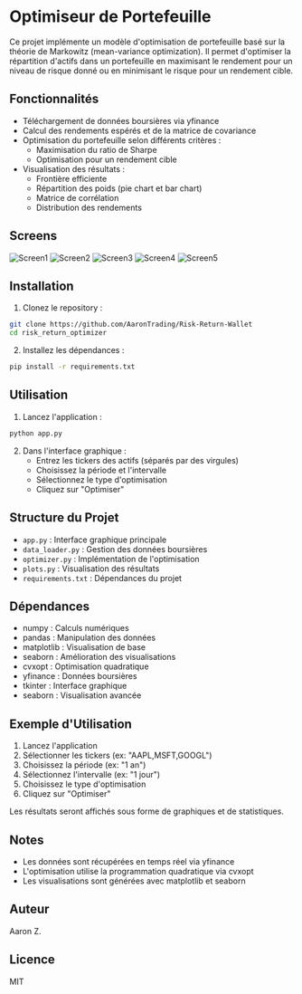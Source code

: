 # Optimiseur de Portefeuille

Ce projet implémente un modèle d'optimisation de portefeuille basé sur la théorie de Markowitz (mean-variance optimization). Il permet d'optimiser la répartition d'actifs dans un portefeuille en maximisant le rendement pour un niveau de risque donné ou en minimisant le risque pour un rendement cible.

## Fonctionnalités

- Téléchargement de données boursières via yfinance
- Calcul des rendements espérés et de la matrice de covariance
- Optimisation du portefeuille selon différents critères :
  - Maximisation du ratio de Sharpe
  - Optimisation pour un rendement cible
- Visualisation des résultats :
  - Frontière efficiente
  - Répartition des poids (pie chart et bar chart)
  - Matrice de corrélation
  - Distribution des rendements

## Screens

![Screen1](https://media.discordapp.net/attachments/1280431720679870475/1378035231776313466/image.png?ex=683b22d1&is=6839d151&hm=7783bf019ba086d4178347416b05479d2d67b42819082464808421e4b344e9c1&=&format=webp&quality=lossless&width=1104&height=893)
![Screen2](https://media.discordapp.net/attachments/1280431720679870475/1378035230547513444/image.png?ex=683b22d1&is=6839d151&hm=3640ae8b97d6475ffd566ea4e57d5de2c5a905636679c52c1b11e45633be7a50&=&format=webp&quality=lossless&width=1104&height=695)
![Screen3](https://media.discordapp.net/attachments/1280431720679870475/1378035230790910045/image.png?ex=683b22d1&is=6839d151&hm=83c4c5a3211b721a459d80344dc7a80d9e9ebb0200e13b4e548f411aac9d273e&=&format=webp&quality=lossless&width=1104&height=696)
![Screen4](https://media.discordapp.net/attachments/1280431720679870475/1378035231105355947/image.png?ex=683b22d1&is=6839d151&hm=ddb176e6dcd79e5f029f87b0c8f60b82be8ce49f9b770a0f67c66b8b8003d6b8&=&format=webp&quality=lossless&width=1104&height=578)
![Screen5](https://media.discordapp.net/attachments/1280431720679870475/1378035231403147364/image.png?ex=683b22d1&is=6839d151&hm=544d6610db871169a88b0f1c5c373faaada9faa5b7a57413d1418a1e84802b2d&=&format=webp&quality=lossless&width=1104&height=919)

## Installation

1. Clonez le repository :

```bash
git clone https://github.com/AaronTrading/Risk-Return-Wallet
cd risk_return_optimizer
```

2. Installez les dépendances :

```bash
pip install -r requirements.txt
```

## Utilisation

1. Lancez l'application :

```bash
python app.py
```

2. Dans l'interface graphique :
   - Entrez les tickers des actifs (séparés par des virgules)
   - Choisissez la période et l'intervalle
   - Sélectionnez le type d'optimisation
   - Cliquez sur "Optimiser"

## Structure du Projet

- `app.py` : Interface graphique principale
- `data_loader.py` : Gestion des données boursières
- `optimizer.py` : Implémentation de l'optimisation
- `plots.py` : Visualisation des résultats
- `requirements.txt` : Dépendances du projet

## Dépendances

- numpy : Calculs numériques
- pandas : Manipulation des données
- matplotlib : Visualisation de base
- seaborn : Amélioration des visualisations
- cvxopt : Optimisation quadratique
- yfinance : Données boursières
- tkinter : Interface graphique
- seaborn : Visualisation avancée

## Exemple d'Utilisation

1. Lancez l'application
2. Sélectionner les tickers (ex: "AAPL,MSFT,GOOGL")
3. Choisissez la période (ex: "1 an")
4. Sélectionnez l'intervalle (ex: "1 jour")
5. Choisissez le type d'optimisation
6. Cliquez sur "Optimiser"

Les résultats seront affichés sous forme de graphiques et de statistiques.

## Notes

- Les données sont récupérées en temps réel via yfinance
- L'optimisation utilise la programmation quadratique via cvxopt
- Les visualisations sont générées avec matplotlib et seaborn

## Auteur

Aaron Z.

## Licence

MIT
